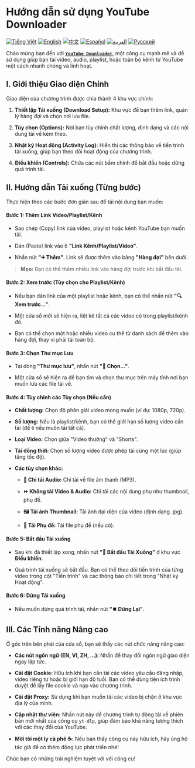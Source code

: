 # Hướng dẫn sử dụng YouTube Downloader
[![Tiếng Việt](https://img.shields.io/badge/Tiếng%20Việt-green)](README_vi.md) [![English](https://img.shields.io/badge/English-blue)](README.md) [![中文](https://img.shields.io/badge/中文-red)](README_zh.md) [![Español](https://img.shields.io/badge/Español-orange)](README_es.md) [![العربية](https://img.shields.io/badge/العربية-grey)](README_ar.md) [![Русский](https://img.shields.io/badge/Русский-yellow)](README_ru.md)

Chào mừng bạn đến với [**`YouTube Downloader`**](https://github.com/duckmartians/YouTube_Downloader/releases/), một công cụ mạnh mẽ và dễ sử dụng giúp bạn tải video, audio, playlist, hoặc toàn bộ kênh từ YouTube một cách nhanh chóng và linh hoạt.

## **I. Giới thiệu Giao diện Chính**

Giao diện của chương trình được chia thành 4 khu vực chính:

1. **Thiết lập Tải xuống (Download Setup):** Khu vực để bạn thêm link, quản lý hàng đợi và chọn nơi lưu file.

2. **Tùy chọn (Options):** Nơi bạn tùy chỉnh chất lượng, định dạng và các nội dung tải về kèm theo.

3. **Nhật ký Hoạt động (Activity Log):** Hiển thị các thông báo về tiến trình tải xuống, giúp bạn theo dõi hoạt động của chương trình.

4. **Điều khiển (Controls):** Chứa các nút bấm chính để bắt đầu hoặc dừng quá trình tải.

## **II. Hướng dẫn Tải xuống (Từng bước)**

Thực hiện theo các bước đơn giản sau để tải nội dung bạn muốn:

#### **Bước 1: Thêm Link Video/Playlist/Kênh**

* Sao chép (Copy) link của video, playlist hoặc kênh YouTube bạn muốn tải.

* Dán (Paste) link vào ô **"Link Kênh/Playlist/Video"**.

* Nhấn nút **"➕ Thêm"**. Link sẽ được thêm vào bảng **"Hàng đợi"** bên dưới.

> **Mẹo:** Bạn có thể thêm nhiều link vào hàng đợi trước khi bắt đầu tải.

#### **Bước 2: Xem trước (Tùy chọn cho Playlist/Kênh)**

* Nếu bạn dán link của một playlist hoặc kênh, bạn có thể nhấn nút **"🔍 Xem trước..."**.

* Một cửa sổ mới sẽ hiện ra, liệt kê tất cả các video có trong playlist/kênh đó.

* Bạn có thể chọn một hoặc nhiều video cụ thể từ danh sách để thêm vào hàng đợi, thay vì phải tải toàn bộ.

#### **Bước 3: Chọn Thư mục Lưu**

* Tại dòng **"Thư mục lưu"**, nhấn nút **"📂 Chọn..."**.

* Một cửa sổ sẽ hiện ra để bạn tìm và chọn thư mục trên máy tính nơi bạn muốn lưu các file tải về.

#### **Bước 4: Tùy chỉnh các Tùy chọn (Nếu cần)**

* **Chất lượng:** Chọn độ phân giải video mong muốn (ví dụ: 1080p, 720p).

* **Số lượng:** Nếu là playlist/kênh, bạn có thể giới hạn số lượng video cần tải (để `0` nếu muốn tải tất cả).

* **Loại Video:** Chọn giữa "Video thường" và "Shorts".

* **Tải đồng thời:** Chọn số lượng video được phép tải cùng một lúc (giúp tăng tốc độ).

* **Các tùy chọn khác:**

  * **🎵 Chỉ tải Audio:** Chỉ tải về file âm thanh (MP3).

  * **⏩ Không tải Video & Audio:** Chỉ tải các nội dung phụ như thumbnail, phụ đề.

  * **🖼️ Tải ảnh Thumbnail:** Tải ảnh đại diện của video (định dạng .jpg).

  * **📝 Tải Phụ đề:** Tải file phụ đề (nếu có).

#### **Bước 5: Bắt đầu Tải xuống**

* Sau khi đã thiết lập xong, nhấn nút **"🚀 Bắt đầu Tải Xuống"** ở khu vực **Điều khiển**.

* Quá trình tải xuống sẽ bắt đầu. Bạn có thể theo dõi tiến trình của từng video trong cột "Tiến trình" và các thông báo chi tiết trong "Nhật ký Hoạt động".

#### **Bước 6: Dừng Tải xuống**

* Nếu muốn dừng quá trình tải, nhấn nút **"⏹️ Dừng Lại"**.

## **III. Các Tính năng Nâng cao**

Ở góc trên bên phải của cửa sổ, bạn sẽ thấy các nút chức năng nâng cao:

* **Các nút ngôn ngữ (EN, VI, ZH, ...):** Nhấn để thay đổi ngôn ngữ giao diện ngay lập tức.

* **Cài đặt Cookie:** Hữu ích khi bạn cần tải các video yêu cầu đăng nhập, video riêng tư hoặc bị giới hạn độ tuổi. Bạn có thể dùng tiện ích trình duyệt để lấy file cookie và nạp vào chương trình.

* **Cài đặt Proxy:** Sử dụng khi bạn muốn tải các video bị chặn ở khu vực địa lý của mình.

* **Cập nhật thư viện:** Nhấn nút này để chương trình tự động tải về phiên bản mới nhất của công cụ `yt-dlp`, giúp đảm bảo khả năng tương thích với các thay đổi của YouTube.

* **Mời tôi một ly cà phê ☕:** Nếu bạn thấy công cụ này hữu ích, hãy ủng hộ tác giả để có thêm động lực phát triển nhé!

Chúc bạn có những trải nghiệm tuyệt vời với công cụ!
